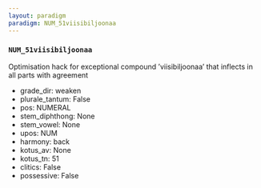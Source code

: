 ```yaml
---
layout: paradigm
paradigm: NUM_51viisibiljoonaa
---
```

### ` NUM_51viisibiljoonaa `

Optimisation hack for exceptional compound ’viisibiljoonaa’ that inflects in all parts with agreement
* grade_dir: weaken
* plurale_tantum: False
* pos: NUMERAL
* stem_diphthong: None
* stem_vowel: None
* upos: NUM
* harmony: back
* kotus_av: None
* kotus_tn: 51
* clitics: False
* possessive: False
